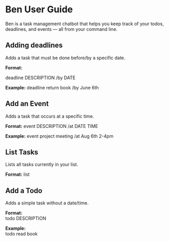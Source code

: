 # Ben User Guide

Ben is a task management chatbot that helps you keep track of your todos, deadlines, and events — all from your command line.

## Adding deadlines

Adds a task that must be done before/by a specific date.

**Format:**

deadline DESCRIPTION /by DATE

**Example:**
deadline return book /by June 6th


## Add an Event
Adds a task that occurs at a specific time.

**Format:**
event DESCRIPTION /at DATE TIME

**Example:**
event project meeting /at Aug 6th 2-4pm


## List Tasks
Lists all tasks currently in your list.

**Format:**  list

## Add a Todo
Adds a simple task without a date/time.

**Format:**  
todo DESCRIPTION

**Example:**  
todo read book
